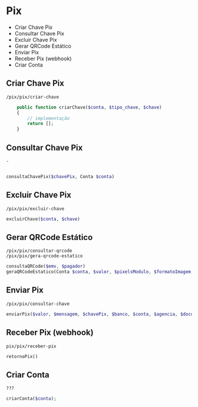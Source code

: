 # Pix
- Criar Chave Pix
- Consultar Chave Pix
- Excluir Chave Pix
- Gerar QRCode Estático
- Enviar Pix
- Receber Pix (webhook)
- Criar Conta

## Criar Chave Pix
```
/pix/pix/criar-chave
```
```php
    public function criarChave($conta, $tipo_chave, $chave)
    {
        // implementação
        return [];
    }
```
## Consultar Chave Pix
```
- 
    
```
```php
consultaChavePix($chavePix, Conta $conta)
```
## Excluir Chave Pix
```
/pix/pix/excluir-chave
```
```php
excluirChave($conta, $chave)
```
## Gerar QRCode Estático
```
/pix/pix/consultar-qrcode
/pix/pix/gera-qrcode-estatico
```
```php
consultaQRCode($emv, $pagador)
geraQRCodeEstatico(Conta $conta, $valor, $pixelsModulo, $formatoImagem, $externo, $chavePix)   
```  
## Enviar Pix
```
/pix/pix/consultar-chave
```
```php
enviarPix($valor, $mensagem, $chavePix, $banco, $conta, $agencia, $documento, $tipoConta, $nome, $pagador, $identificadorTransacao, $endToEndId, $type, $movPix->id, null, null, $validation_code, $tipo_pagamento_pix)
```
## Receber Pix (webhook)
```
pix/pix/receber-pix
```
```php
retornoPix()
```
## Criar Conta
```
???
```
```php
criarConta($conta);
```
